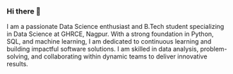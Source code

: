 ### Hi there 👋

I am a passionate Data Science enthusiast and B.Tech student specializing in Data Science at GHRCE, Nagpur. With a strong foundation in Python, SQL, and machine learning, I am dedicated to continuous learning and building impactful software solutions. I am skilled in data analysis, problem-solving, and collaborating within dynamic teams to deliver innovative results.
<!--
**Himanshu814/Himanshu814** is a ✨ _special_ ✨ repository because its `README.md` (this file) appears on your GitHub profile.

Here are some ideas to get you started:

- 🔭 I’m currently working on ...
- 🌱 I’m currently learning ...
- 👯 I’m looking to collaborate on ...
- 🤔 I’m looking for help with ...
- 💬 Ask me about ...
- 📫 How to reach me: ...
- 😄 Pronouns: ...
- ⚡ Fun fact: ...
-->
